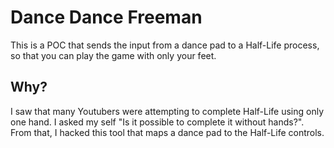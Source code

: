 # Dance Dance Freeman

This is a POC that sends the input from a dance pad to a Half-Life process, so
that you can play the game with only your feet.

## Why?

I saw that many Youtubers were attempting to complete Half-Life using only one
hand. I asked my self "Is it possible to complete it without hands?". From that,
I hacked this tool that maps a dance pad to the Half-Life controls.
